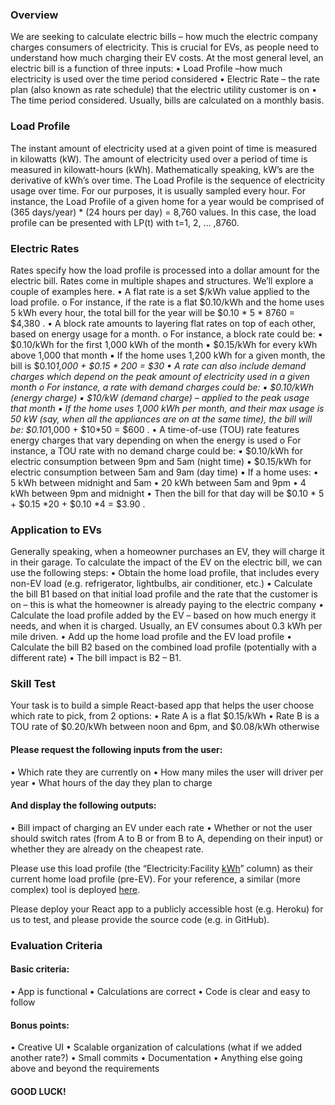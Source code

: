 ### Overview
We are seeking to calculate electric bills – how much the electric company charges consumers of
electricity. This is crucial for EVs, as people need to understand how much charging their EV costs.
At the most general level, an electric bill is a function of three inputs:
• Load Profile –how much electricity is used over the time period considered
• Electric Rate – the rate plan (also known as rate schedule) that the electric utility customer is on
• The time period considered. Usually, bills are calculated on a monthly basis.

### Load Profile
The instant amount of electricity used at a given point of time is measured in kilowatts (kW). The
amount of electricity used over a period of time is measured in kilowatt-hours (kWh). Mathematically
speaking, kW’s are the derivative of kWh’s over time.
The Load Profile is the sequence of electricity usage over time. For our purposes, it is usually sampled
every hour.
For instance, the Load Profile of a given home for a year would be comprised of (365 days/year) * (24
hours per day) = 8,760 values. In this case, the load profile can be presented with LP(t) with t=1,
2, … ,8760.

### Electric Rates
Rates specify how the load profile is processed into a dollar amount for the electric bill.
Rates come in multiple shapes and structures. We’ll explore a couple of examples here.
• A flat rate is a set $/kWh value applied to the load profile.
o For instance, if the rate is a flat $0.10/kWh and the home uses 5 kWh every hour, the
total bill for the year will be $0.10 * 5 * 8760 = $4,380 .
• A block rate amounts to layering flat rates on top of each other, based on energy usage for a
month.
o For instance, a block rate could be:
▪ $0.10/kWh for the first 1,000 kWh of the month
▪ $0.15/kWh for every kWh above 1,000 that month
▪ If the home uses 1,200 kWh for a given month, the bill is $0.10*1,000 + $0.15 *
200 = $30
• A rate can also include demand charges which depend on the peak amount of electricity used in
a given month
o For instance, a rate with demand charges could be:
▪ $0.10/kWh (energy charge)
▪ $10/kW (demand charge) – applied to the peak usage that month
▪ If the home uses 1,000 kWh per month, and their max usage is 50 kW (say,
when all the appliances are on at the same time), the bill will be: $0.10*1,000 +
$10*50 = $600 .
• A time-of-use (TOU) rate features energy charges that vary depending on when the energy is
used
o For instance, a TOU rate with no demand charge could be:
▪ $0.10/kWh for electric consumption between 9pm and 5am (night time)
▪ $0.15/kWh for electric consumption between 5am and 9am (day time)
▪ If a home uses:
• 5 kWh between midnight and 5am
• 20 kWh between 5am and 9pm
• 4 kWh between 9pm and midnight
• Then the bill for that day will be $0.10 * 5 + $0.15 *20 + $0.10 *4 = $3.90 .
### Application to EVs
Generally speaking, when a homeowner purchases an EV, they will charge it in their garage.
To calculate the impact of the EV on the electric bill, we can use the following steps:
• Obtain the home load profile, that includes every non-EV load (e.g. refrigerator, lightbulbs, air
conditioner, etc.)
• Calculate the bill B1 based on that initial load profile and the rate that the customer is on – this
is what the homeowner is already paying to the electric company
• Calculate the load profile added by the EV – based on how much energy it needs, and when it is
charged. Usually, an EV consumes about 0.3 kWh per mile driven.
• Add up the home load profile and the EV load profile
• Calculate the bill B2 based on the combined load profile (potentially with a different rate)
• The bill impact is B2 – B1.
### Skill Test
Your task is to build a simple React-based app that helps the user choose which rate to pick, from 2
options:
• Rate A is a flat $0.15/kWh
• Rate B is a TOU rate of $0.20/kWh between noon and 6pm, and $0.08/kWh otherwise
#### Please request the following inputs from the user:
• Which rate they are currently on
• How many miles the user will driver per year
• What hours of the day they plan to charge
#### And display the following outputs:
• Bill impact of charging an EV under each rate
• Whether or not the user should switch rates (from A to B or from B to A, depending on their input) or whether they are already on the cheapest rate.

Please use this load profile (the “Electricity:Facility [kWh](Hourly)” column) as their current home load profile (pre-EV).
For your reference, a similar (more complex) tool is deployed [here](https://ev.pge.com/rates/).

Please deploy your React app to a publicly accessible host (e.g. Heroku) for us to test, and please provide the source code (e.g. in GitHub).

### Evaluation Criteria
#### Basic criteria:
• App is functional
• Calculations are correct
• Code is clear and easy to follow
#### Bonus points:
• Creative UI
• Scalable organization of calculations (what if we added another rate?)
• Small commits
• Documentation
• Anything else going above and beyond the requirements

#### GOOD LUCK!